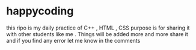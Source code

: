# happycoding
this ripo is my daily practice of C++ , HTML , CSS purpose is for sharing it with other students like me . Things will be added more and more  share it and if you find any error let me know in the comments 
